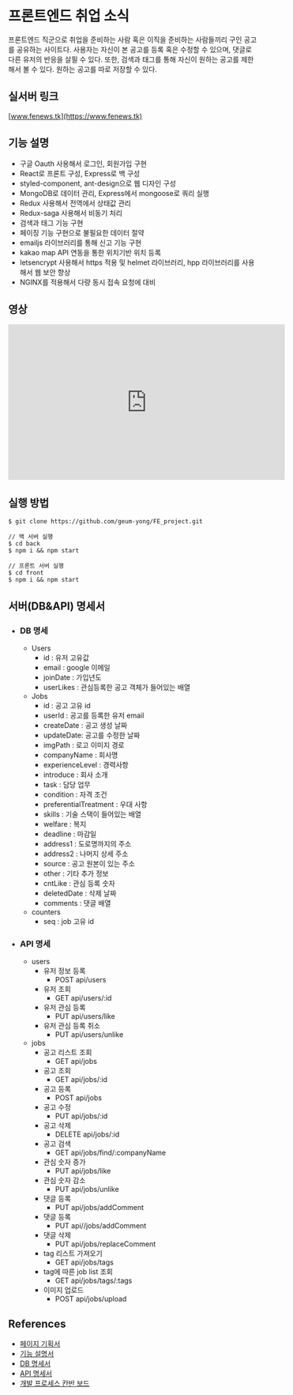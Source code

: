 # 프론트엔드 취업 소식

프론트엔드 직군으로 취업을 준비하는 사람 혹은 이직을 준비하는 사람들끼리 구인 공고를 공유하는 사이트다. 사용자는 자신이 본 공고를 등록 혹은 수정할 수 있으며, 댓글로 다른 유저의 반응을 살필 수 있다. 또한, 검색과 태그를 통해 자신이 원하는 공고를 제한해서 볼 수 있다. 원하는 공고를 따로 저장할 수 있다.

## 실서버 링크

[www.fenews.tk](https://www.fenews.tk)

## 기능 설명

- 구글 Oauth 사용해서 로그인, 회원가입 구현
- React로 프론트 구성, Express로 백 구성
- styled-component, ant-design으로 웹 디자인 구성
- MongoDB로 데이터 관리, Express에서 mongoose로 쿼리 실행
- Redux 사용해서 전역에서 상태값 관리
- Redux-saga 사용해서 비동기 처리
- 검색과 태그 기능 구현
- 페이징 기능 구현으로 불필요한 데이터 절약
- emailjs 라이브러리를 통해 신고 기능 구현
- kakao map API 연동을 통한 위치기반 위치 등록
- letsencrypt 사용해서 https 적용 및 helmet 라이브러리, hpp 라이브러리를 사용해서 웹 보안 향상
- NGINX를 적용해서 다량 동시 접속 요청에 대비

## 영상

<iframe width="560" height="315" src="https://www.youtube.com/embed/jpMWMrHVrdk" frameborder="0" allow="accelerometer; autoplay; clipboard-write; encrypted-media; gyroscope; picture-in-picture" allowfullscreen></iframe>

## 실행 방법

```
$ git clone https://github.com/geum-yong/FE_project.git

// 백 서버 실행
$ cd back
$ npm i && npm start

// 프론트 서버 실행
$ cd front
$ npm i && npm start
```

## 서버(DB&API) 명세서

- ### DB 명세
  - Users
    - id : 유저 고유값
    - email : google 이메일
    - joinDate : 가입년도
    - userLikes : 관심등록한 공고 객체가 들어있는 배열
  - Jobs
    - id : 공고 고유 id
    - userId : 공고를 등록한 유저 email
    - createDate : 공고 생성 날짜
    - updateDate: 공고를 수정한 날짜
    - imgPath : 로고 이미지 경로
    - companyName : 회사명
    - experienceLevel : 경력사항
    - introduce : 회사 소개
    - task : 담당 업무
    - condition : 자격 조건
    - preferentialTreatment : 우대 사항
    - skills : 기술 스택이 들어있는 배열
    - welfare : 복지
    - deadline : 마감일
    - address1 : 도로명까지의 주소
    - address2 : 나머지 상세 주소
    - source : 공고 원본이 있는 주소
    - other : 기타 추가 정보
    - cntLike : 관심 등록 숫자
    - deletedDate : 삭제 날짜
    - comments : 댓글 배열
  - counters
    - seq : job 고유 id
- ### API 명세
  - users
    - 유저 정보 등록
      - POST api/users
    - 유저 조회
      - GET api/users/:id
    - 유저 관심 등록
      - PUT api/users/like
    - 유저 관심 등록 취소
      - PUT api/users/unlike
  - jobs
    - 공고 리스트 조회
      - GET api/jobs
    - 공고 조회
      - GET api/jobs/:id
    - 공고 등록
      - POST api/jobs
    - 공고 수정
      - PUT api/jobs/:id
    - 공고 삭제
      - DELETE api/jobs/:id
    - 공고 검색
      - GET api/jobs/find/:companyName
    - 관심 숫자 증가
      - PUT api/jobs/like
    - 관심 숫자 감소
      - PUT api/jobs/unlike
    - 댓글 등록
      - PUT api/jobs/addComment
    - 댓글 등록
      - PUT api//jobs/addComment
    - 댓글 삭제
      - PUT api/jobs/replaceComment
    - tag 리스트 가져오기
      - GET api/jobs/tags
    - tag에 따른 job list 조회
      - GET api/jobs/tags/:tags
    - 이미지 업로드
      - POST api/jobs/upload

## References

- [페이지 기획서](https://whimsical.com/fe-frame-DEPMKETPLR6bPDR9Xq36V)
- [기능 설명서](https://www.notion.so/4a004c93e81143709f05bf1f7eacfded)
- [DB 명세서](https://www.notion.so/fenews/DB-2d77b95d1a344749a67fa9b6274c5129)
- [API 명세서](https://www.notion.so/fenews/API-54c5590308cc4c02a2ba0ec11cc72817)
- [개발 프로세스 칸반 보드](https://www.notion.so/fenews/86a7bd2377894a4a9ba70ae116957e40?v=4e2ae3b31b354d989716eb344b1987a1)
